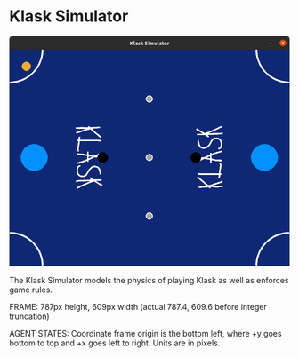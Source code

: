 # Klask Simulator

![alt text](../../../.github/KLASK_SIMULATOR.png)

The Klask Simulator models the physics of playing Klask as well as enforces game rules.

FRAME: 787px height, 609px width (actual 787.4, 609.6 before integer truncation)

AGENT STATES: Coordinate frame origin is the bottom left, where +y goes bottom to top and +x goes left to right. Units are in pixels.
